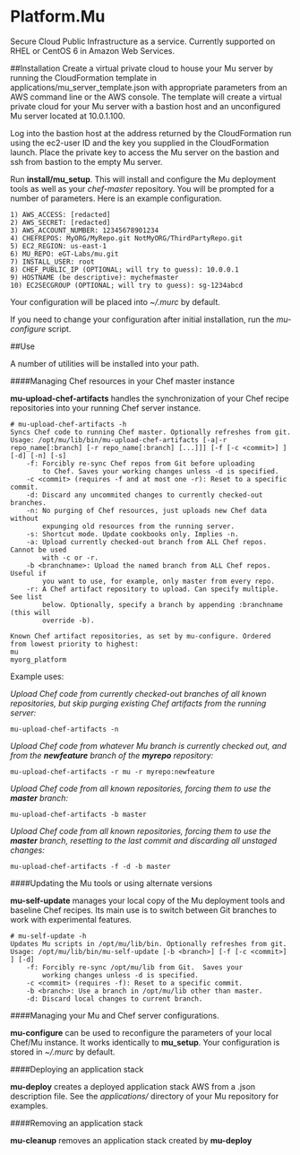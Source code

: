Platform.Mu
===

Secure Cloud Public Infrastructure as a service.  Currently supported on RHEL
or CentOS 6 in Amazon Web Services.

##Installation
Create a virtual private cloud to house your Mu server by running the CloudFormation template in applications/mu_server_template.json with appropriate parameters from an AWS command line or the AWS console.  The template will create a virtual private cloud for your Mu server with a bastion host and an unconfigured Mu server located at 10.0.1.100.

Log into the bastion host at the address returned by the CloudFormation run using the ec2-user ID and the key you supplied in the CloudFormation launch.  Place the private key to access the Mu server on the bastion and ssh from bastion to the empty Mu server.

Run **install/mu_setup**. This will install and configure the Mu
deployment tools as well as your _chef-master_ repository. You will be prompted
for a number of parameters. Here is an example configuration.

    1) AWS_ACCESS: [redacted]
    2) AWS_SECRET: [redacted]
    3) AWS_ACCOUNT_NUMBER: 12345678901234
    4) CHEFREPOS: MyORG/MyRepo.git NotMyORG/ThirdPartyRepo.git
    5) EC2_REGION: us-east-1
    6) MU_REPO: eGT-Labs/mu.git
    7) INSTALL_USER: root
    8) CHEF_PUBLIC_IP (OPTIONAL; will try to guess): 10.0.0.1
    9) HOSTNAME (be descriptive): mychefmaster
    10) EC2SECGROUP (OPTIONAL; will try to guess): sg-1234abcd

Your configuration will be placed into *~/.murc* by default.


If you need to change your configuration after initial installation, run the _mu-configure_ script.

##Use

A number of utilities will be installed into your path.

####Managing Chef resources in your Chef master instance

**mu-upload-chef-artifacts** handles the synchronization of your Chef recipe repositories into your running Chef server instance.

    # mu-upload-chef-artifacts -h
    Syncs Chef code to running Chef master. Optionally refreshes from git.
    Usage: /opt/mu/lib/bin/mu-upload-chef-artifacts [-a|-r repo_name[:branch] [-r repo_name[:branch] [...]]] [-f [-c <commit>] ] [-d] [-n] [-s]
        -f: Forcibly re-sync Chef repos from Git before uploading
            to Chef. Saves your working changes unless -d is specified.
        -c <commit> (requires -f and at most one -r): Reset to a specific commit.
        -d: Discard any uncommited changes to currently checked-out branches.
        -n: No purging of Chef resources, just uploads new Chef data without
            expunging old resources from the running server.
        -s: Shortcut mode. Update cookbooks only. Implies -n.
        -a: Upload currently checked-out branch from ALL Chef repos. Cannot be used
            with -c or -r.
        -b <branchname>: Upload the named branch from ALL Chef repos. Useful if
            you want to use, for example, only master from every repo.
        -r: A Chef artifact repository to upload. Can specify multiple. See list
            below. Optionally, specify a branch by appending :branchname (this will
            override -b).
    
    Known Chef artifact repositories, as set by mu-configure. Ordered
    from lowest priority to highest:
    mu
    myorg_platform

Example uses:

_Upload Chef code from currently checked-out branches of all known repositories, but skip purging existing Chef artifacts from the running server:_

    mu-upload-chef-artifacts -n

_Upload Chef code from whatever Mu branch is currently checked out, and from the **newfeature** branch of the **myrepo** repository:_

    mu-upload-chef-artifacts -r mu -r myrepo:newfeature

_Upload Chef code from all known repositories, forcing them to use the **master** branch:_

    mu-upload-chef-artifacts -b master

_Upload Chef code from all known repositories, forcing them to use the **master** branch, resetting to the last commit and discarding all unstaged changes:_

    mu-upload-chef-artifacts -f -d -b master

####Updating the Mu tools or using alternate versions

**mu-self-update** manages your local copy of the Mu deployment tools and
baseline Chef recipes.  Its main use is to switch between Git branches to
work with experimental features.

    # mu-self-update -h
    Updates Mu scripts in /opt/mu/lib/bin. Optionally refreshes from git.
    Usage: /opt/mu/lib/bin/mu-self-update [-b <branch>] [-f [-c <commit>] ] [-d]
        -f: Forcibly re-sync /opt/mu/lib from Git.  Saves your
            working changes unless -d is specified.
        -c <commit> (requires -f): Reset to a specific commit.
        -b <branch>: Use a branch in /opt/mu/lib other than master.
        -d: Discard local changes to current branch.


####Managing your Mu and Chef server configurations.

**mu-configure** can be used to reconfigure the parameters of your local Chef/Mu instance. It works identically to **mu_setup**. Your configuration is stored in _~/.murc_ by default.

####Deploying an application stack

**mu-deploy** creates a deployed application stack AWS from a .json
description file.  See the _applications/_ directory of your Mu repository for
examples.

####Removing an application stack

**mu-cleanup** removes an application stack created by **mu-deploy**

